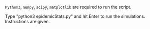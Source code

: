 `Python3`, `numpy`, `scipy`, `matplotlib` are required to run the script.

Type "python3 epidemicStats.py" and hit Enter to run the simulations. Instructions are given.
